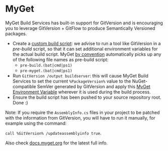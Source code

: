 # MyGet

MyGet Build Services has built-in support for GitVersion and is encouraging you to leverage GitVersion + GitFlow to produce Semantically Versioned packages.

* Create a [custom build script](http://docs.myget.org/docs/reference/custom-build-scripts): we advise to run a tool like GitVersion in a *pre-build* script, so that it can set additional environment variables for the actual build script. MyGet [by convention](http://docs.myget.org/docs/reference/build-services#Pre-_and_post-build_steps) automatically picks up any of the following file names as pre-build script: 
  * `pre-build.(bat|cmd|ps1)`
  * `pre-myget.(bat|cmd|ps1)`
* Run `GitVersion /output buildserver`: this will cause MyGet Build Services to set the current `%PackageVersion%` value to the NuGet-compatible SemVer generated by GitVersion and apply this [MyGet Environment Variable](http://docs.myget.org/docs/reference/build-services#Available_Environment_Variables) wherever it is used during the build process.
* Ensure the build script has been pushed to your source repository root. Done :)

Note: If you require the `AssemblyInfo.cs` files in your project to be patched with the information from GitVersion, you will have to run it manually, for example using the command: 

`call %GitVersion% /updateassemblyinfo true`.

Also check [docs.myget.org](http://docs.myget.org/docs/reference/build-services#GitVersion_and_Semantic_Versioning) for the latest full info.
